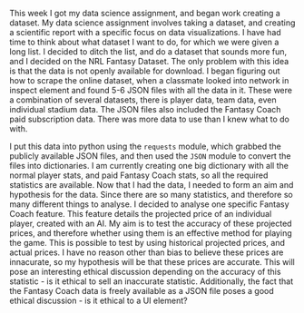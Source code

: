 
This week I got my data science assignment, and began work creating a dataset. My data science assignment involves taking a dataset, and creating a scientific report with a specific focus on data visualizations. I have had time to think about what dataset I want to do, for which we were given a long list. I decided to ditch the list, and do a dataset that sounds more fun, and I decided on the NRL Fantasy Dataset. The only problem with this idea is that the data is not openly available for download. I began figuring out how to scrape the online dataset, when a classmate looked into network in inspect element and found 5-6 JSON files with all the data in it. These were a combination of several datasets, there is player data, team data, even individual stadium data. The JSON files also included the Fantasy Coach paid subscription data. There was more data to use than I knew what to do with.

I put this data into python using the `requests` module, which grabbed the publicly available JSON files, and then used the `JSON` module to convert the files into dictionaries. I am currently creating one big dictionary with all the normal player stats, and paid Fantasy Coach stats, so all the required statistics are available. Now that I had the data, I needed to form an aim and hypothesis for the data. Since there are so many statistics, and therefore so many different things to analyse. I decided to analyse one specific Fantasy Coach feature. This feature details the projected price of an individual player, created with an AI. My aim is to test the accuracy of these projected prices, and therefore whether using them is an effective method for playing the game. This is possible to test by using historical projected prices, and actual prices. I have no reason other than bias to believe these prices are innacurate, so my hypothesis will be that these prices are accurate. This will pose an interesting ethical discussion depending on the accuracy of this statistic - is it ethical to sell an inaccurate statistic. Additionally, the fact that the Fantasy Coach data is freely available as a JSON file poses a good ethical discussion - is it ethical to a UI element?
